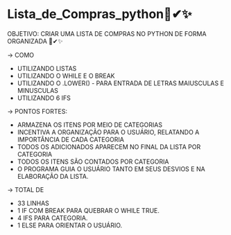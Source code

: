 # Lista_de_Compras_python📜✔✨

OBJETIVO: CRIAR UMA LISTA DE COMPRAS NO PYTHON DE FORMA ORGANIZADA 📜✔✨

-> COMO
- UTILIZANDO LISTAS
- UTILIZANDO O WHILE E O BREAK
- UTILIZANDO O .LOWER() - PARA ENTRADA DE LETRAS MAIUSCULAS E MINUSCULAS
- UTILIZANDO 6 IFS

-> PONTOS FORTES:
- ARMAZENA OS ITENS POR MEIO DE CATEGORIAS
- INCENTIVA A ORGANIZAÇÃO PARA O USUÁRIO, RELATANDO A IMPORTÂNCIA DE CADA CATEGORIA
- TODOS OS ADICIONADOS APARECEM NO FINAL DA LISTA POR CATEGORIA
- TODOS OS ITENS SÃO CONTADOS POR CATEGORIA
- O PROGRAMA GUIA O USUÁRIO TANTO EM SEUS DESVIOS E NA ELABORAÇÃO DA LISTA.

-> TOTAL DE
- 33 LINHAS
- 1 IF COM BREAK PARA QUEBRAR O WHILE TRUE.
- 4 IFS PARA CATEGORIA.
- 1 ELSE PARA ORIENTAR O USUÁRIO.
